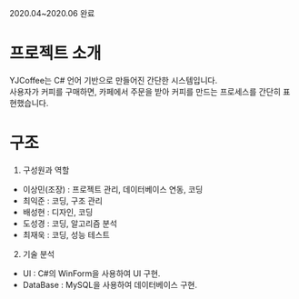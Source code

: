 2020.04~2020.06 완료

# 프로젝트 소개

YJCoffee는 C# 언어 기반으로 만들어진 간단한 시스템입니다.<br />
사용자가 커피를 구매하면, 카페에서 주문을 받아 커피를 만드는 프로세스를 간단히 표현했습니다.

# 구조

1. 구성원과 역할
 - 이상민(조장) : 프로젝트 관리, 데이터베이스 연동, 코딩
 - 최익준 : 코딩, 구조 관리
 - 배성현 : 디자인, 코딩
 - 도성경 : 코딩, 알고리즘 분석
 - 최재욱 : 코딩, 성능 테스트

2. 기술 분석
* UI : C#의 WinForm을 사용하여 UI 구현.
* DataBase : MySQL을 사용하여 데이터베이스 구현.
